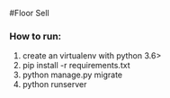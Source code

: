 #Floor Sell 

### How to run:
1. create an virtualenv with python 3.6>
2. pip install -r requirements.txt
3. python manage.py migrate
4. python runserver

